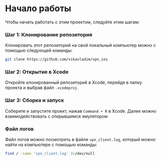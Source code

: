 # Начало работы

Чтобы начать работать с этим проектом, следуйте этим шагам:

### Шаг 1: Клонирование репозитория

Клонировать этот репозиторий на свой локальный компьютер можно с помощью следующей команды:

```bash
git clone https://github.com/vikavladim/vpn_ios
```

### Шаг 2: Открытие в Xcode

Откройте клонированный репозиторий в Xcode, перейдя в папку проекта и выбрав файл `.xcodeproj`.

### Шаг 3: Сборка и запуск

Соберите и запустите проект, нажав `Command + R` в Xcode. Далее можно взаимодействовать с открывшимся эмулятором

### Файл логов

Файл логов можно посмотреть в файле `vpn_client.log`, который можно найти на компьютере с помощью команды:

```bash
find / -name 'vpn_client.log' 2>/dev/null
```